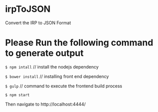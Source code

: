 # irpToJSON
Convert the IRP to JSON Format


# Please Run the following command to generate output


`$ npm intall` // install  the  nodejs dependency

`$ bower install`  //  installing front end dependency

`$ gulp` // command to  execute the frontend build process

`$ npm start`

Then  navigate to http://localhost:4444/
